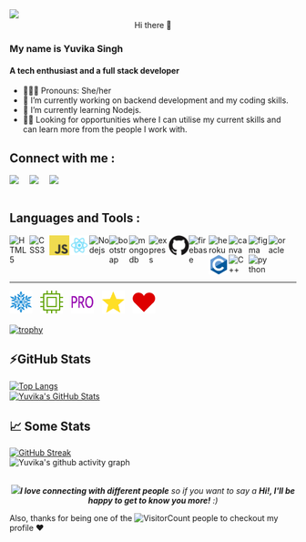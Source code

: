 <img src="https://raw.githubusercontent.com/halfrost/halfrost/master/icons/header_.png"/>
<div align='center'>
 Hi there 👋
 </div>
 
###  My name is Yuvika Singh
#### A tech enthusiast and a full stack developer


- 🙋🏻‍♀️ Pronouns: She/her 
- 🔭 I’m currently working on backend development and my coding skills.
- 🌱 I’m currently learning Nodejs.
- 👩‍💻 Looking for opportunities where I can utilise my current skills and can learn more from the people I work with. 


## Connect with me :
<div>
<a href="https://www.linkedin.com/in/yuvika-singh-975254226/">
  <img align="left" width="35px" src="https://cdn-icons-png.flaticon.com/512/174/174857.png"  />
</a>

<a href="mailto:yuvika2010022@akgec.ac.in">
  <img align="left" width="35px" src="https://cdn-icons-png.flaticon.com/512/281/281769.png" />
</a>

<a href="https://www.instagram.com/yuvii__092/">
  <img align="left" width="35px" src="https://upload.wikimedia.org/wikipedia/commons/thumb/a/a5/Instagram_icon.png/1024px-Instagram_icon.png" />
</a>
 </div>
<br><br>

## Languages and Tools :

<img align="left" alt="HTML5" width="35px" src="https://img.icons8.com/color/2x/html-5.png" />
<img align="left" alt="CSS3" width="35px" src="https://img.icons8.com/color/2x/css3.png" />
<img align="left" alt="JavaScript" width="35px" src="https://raw.githubusercontent.com/github/explore/80688e429a7d4ef2fca1e82350fe8e3517d3494d/topics/javascript/javascript.png" />
<img align="left" alt="React" width="35px" src="https://raw.githubusercontent.com/github/explore/80688e429a7d4ef2fca1e82350fe8e3517d3494d/topics/react/react.png" />
<img align="left" alt="Nodejs" width="35px" src="https://cdn-icons-png.flaticon.com/128/919/919825.png">
<img align="left" alt="bootstrap" width="35px" src="https://cdn-icons-png.flaticon.com/128/5968/5968672.png">
<img align="left" alt="mongodb" width="35px" src="https://img.icons8.com/color/2x/mongodb.png" />
<img align="left" alt="express" width="35px" src="https://img.icons8.com/office/2x/express-js.png" />
<img align="left" alt="GitHub" width="35px" src="https://raw.githubusercontent.com/github/explore/78df643247d429f6cc873026c0622819ad797942/topics/github/github.png" />
<img align="left" alt="firebase" width="35px" src="https://img.icons8.com/color/2x/firebase.png" />
<img align="left" alt="heroku" width="35px" src="https://img.icons8.com/color/2x/heroku.png" />
<img align="left" alt="canva" width="35px" src="https://img.icons8.com/doodle/2x/canva.png" />
<img align="left" alt="figma" width="35px" src="https://img.icons8.com/color/2x/figma.png" />
<img align="left" alt="oracle" width="35px" src="https://img.icons8.com/color/2x/oracle-logo.png" />
<img align="left" alt="C" width="35px" src="https://raw.githubusercontent.com/devicons/devicon/master/icons/c/c-original.svg" />
<img align="left" alt="C++" width="35px" src="https://cdn-icons-png.flaticon.com/128/6132/6132222.png" />
<img align="left" alt="python" width="35px" src="https://cdn-icons-png.flaticon.com/128/5968/5968350.png" /><br>
<!-- <img align="left" alt="vscode" width="35px" style="margin-top: 100px" src="https://img.icons8.com/color/2x/visual-studio-code-2019.png" /> -->
<br> <br> <br>
<hr height='0.5px'>

<a href='https://archiveprogram.github.com/'><img src='https://raw.githubusercontent.com/acervenky/animated-github-badges/master/assets/acbadge.gif' width='40px' height='40px'></a> <a href='https://docs.github.com/en/developers'><img src='https://raw.githubusercontent.com/acervenky/animated-github-badges/master/assets/devbadge.gif' width='40px' height='40px'></a> <a href='https://github.com/pricing'><img src='https://raw.githubusercontent.com/acervenky/animated-github-badges/master/assets/pro.gif' width='40px' height='40px'></a> <a href='https://stars.github.com/'><img src='https://raw.githubusercontent.com/acervenky/animated-github-badges/master/assets/starbadge.gif' width='40px' height='40px'></a> <a href='https://docs.github.com/en/github/supporting-the-open-source-community-with-github-sponsors'><img src='https://raw.githubusercontent.com/acervenky/animated-github-badges/master/assets/sponsorbadge.gif' width='40px' height='40px'></a> 
<br>
<br>
[![trophy](https://github-profile-trophy.vercel.app/?username=yuvika09)](https://github.com/ryo-ma/github-profile-trophy)
<br>

##  ⚡️GitHub Stats
[![Top Langs](https://github-readme-stats.vercel.app/api/top-langs/?username=yuvika09&layout=compact&theme=react)](https://github.com/yuvika09/github-readme-stats)
<br>
<a href="https://github.com/yuvika09">
   <img align="center" src="https://github-readme-stats.vercel.app/api/?username=yuvika09&theme=react&count_private=true" alt="Yuvika's GitHub Stats" />
</a>
<br>

## &#x1f4c8; Some Stats
[![GitHub Streak](https://github-readme-streak-stats.herokuapp.com/?user=yuvika09&theme=black-ice)](https://git.io/streak-stats)
<br>
![Yuvika's github activity graph](https://activity-graph.herokuapp.com/graph?username=yuvika09&theme=react-dark&hide_border=true&area=true)
<br>

<div align = "center">
<br>
<img src="https://media.giphy.com/media/LnQjpWaON8nhr21vNW/giphy.gif" width="60" /><em><b>I love connecting with different people</b> so if you want to say a <b>Hi!, I'll be happy to get to know you more!</b> :)</em>
</div>

Also, thanks for being one of the ![VisitorCount](https://profile-counter.glitch.me/yuvika09/count.svg) people to checkout my profile :heart:

